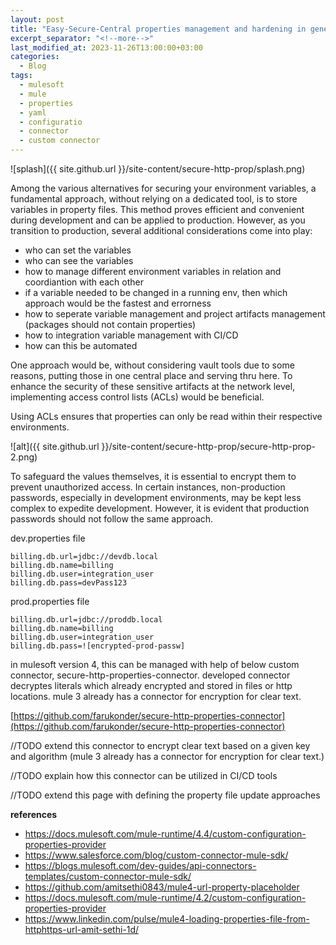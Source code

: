 ```yaml
---
layout: post
title: "Easy-Secure-Central properties management and hardening in general"
excerpt_separator: "<!--more-->"
last_modified_at: 2023-11-26T13:00:00+03:00
categories:
  - Blog
tags:
  - mulesoft
  - mule
  - properties
  - yaml
  - configuratio
  - connector
  - custom connector
---
```



![splash]({{ site.github.url }}/site-content/secure-http-prop/splash.png)

Among the various alternatives for securing your environment variables, a fundamental approach, without relying on a dedicated tool, is to store variables in property files. This method proves efficient and convenient during development and can be applied to production. However, as you transition to production, several additional considerations come into play:
 - who can set the variables
 - who can see the variables
 - how to manage different environment variables in relation and coordiantion with each other
 - if a variable needed to be changed in a running env, then which approach would be the fastest and errorness
 - how to seperate variable management and project artifacts management (packages should not contain properties)
 - how to integration variable management with CI/CD
 - how can this be automated
 
One approach would be, without considering vault tools due to some reasons, putting those in one central place and serving thru here. To enhance the security of these sensitive artifacts at the network level, implementing access control lists (ACLs) would be beneficial.

Using ACLs ensures that properties can only be read within their respective environments.

![alt]({{ site.github.url }}/site-content/secure-http-prop/secure-http-prop-2.png)

To safeguard the values themselves, it is essential to encrypt them to prevent unauthorized access. In certain instances, non-production passwords, especially in development environments, may be kept less complex to expedite development. However, it is evident that production passwords should not follow the same approach. 

dev.properties file
```
billing.db.url=jdbc://devdb.local
billing.db.name=billing
billing.db.user=integration_user
billing.db.pass=devPass123
```

prod.properties file
```
billing.db.url=jdbc://proddb.local
billing.db.name=billing
billing.db.user=integration_user
billing.db.pass=![encrypted-prod-passw]
```

in mulesoft version 4, this can be managed with help of below custom connector, secure-http-properties-connector.
developed connector decryptes literals which already encrypted and stored in files or http locations. mule 3 already  has a connector for encryption for clear text.

[https://github.com/farukonder/secure-http-properties-connector](https://github.com/farukonder/secure-http-properties-connector)

//TODO extend this connector to encrypt clear text based  on a given key and algorithm (mule 3 already  has a connector for encryption for clear text.)

//TODO explain how this connector can be utilized in CI/CD tools

//TODO extend this page with defining the property file update approaches

**references**
 - https://docs.mulesoft.com/mule-runtime/4.4/custom-configuration-properties-provider
 - https://www.salesforce.com/blog/custom-connector-mule-sdk/
 - https://blogs.mulesoft.com/dev-guides/api-connectors-templates/custom-connector-mule-sdk/
 - https://github.com/amitsethi0843/mule4-url-property-placeholder
 - https://docs.mulesoft.com/mule-runtime/4.2/custom-configuration-properties-provider
 - https://www.linkedin.com/pulse/mule4-loading-properties-file-from-httphttps-url-amit-sethi-1d/